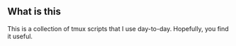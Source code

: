 What is this
------------

This is a collection of tmux scripts that I use day-to-day. Hopefully, you find it useful.
